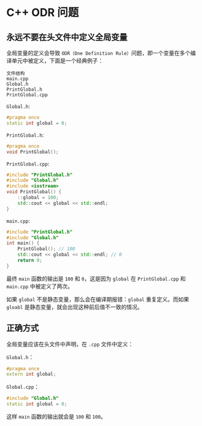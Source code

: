 # C++ ODR 问题

## 永远不要在头文件中定义全局变量

全局变量的定义会导致 `ODR（One Definition Rule）`问题，即一个变量在多个编译单元中被定义，下面是一个经典例子：

```plaintext
文件结构
main.cpp
Global.h
PrintGlobal.h
PrintGlobal.cpp
```

`Global.h`:

```cpp
#pragma once
static int global = 0;
```

`PrintGlobal.h`:

```cpp
#pragma once
void PrintGlobal();
```

`PrintGlobal.cpp`:

```cpp
#include "PrintGlobal.h"
#include "Global.h"
#include <iostream>
void PrintGlobal() {
	::global = 100;
	std::cout << global << std::endl;
}
```

`main.cpp`:

```cpp
#include "PrintGlobal.h"
#include "Global.h"
int main() {
	PrintGlobal(); // 100
	std::cout << global << std::endl; // 0
	return 0;
}
```

最终 `main` 函数的输出是 `100` 和 `0`，这是因为 `global` 在 `PrintGlobal.cpp` 和 `main.cpp` 中被定义了两次。

如果 `global` 不是静态变量，那么会在编译期报错：`global` 重复定义。而如果 `gloabl` 是静态变量，就会出现这种前后值不一致的情况。

## 正确方式

全局变量应该在头文件中声明，在 `.cpp` 文件中定义：

`Global.h`：

```cpp
#pragma once
extern int global;
```

`Global.cpp`：

```cpp
#include "Global.h"
static int global = 0;
```

这样 `main` 函数的输出就会是 `100` 和 `100`。
